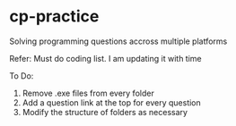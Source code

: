 # cp-practice

Solving programming questions accross multiple platforms

Refer: Must do coding list. I am updating it with time

To Do:
  1. Remove .exe files from every folder
  2. Add a question link at the top for every question
  3. Modify the structure of folders as necessary
